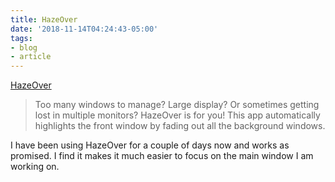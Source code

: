 ```yaml
---
title: HazeOver
date: '2018-11-14T04:24:43-05:00'
tags:
- blog
- article
---
```


[HazeOver](https://hazeover.com)

> Too many windows to manage? Large display? Or sometimes getting lost in multiple monitors? HazeOver is for you! This app automatically highlights the front window by fading out all the background windows.

I have been using HazeOver for a couple of days now and works as promised. I find it makes it much easier to focus on the main window I am working on.
